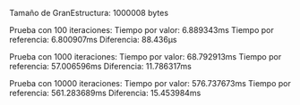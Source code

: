 Tamaño de GranEstructura: 1000008 bytes

Prueba con 100 iteraciones:
  Tiempo por valor: 6.889343ms
  Tiempo por referencia: 6.800907ms
  Diferencia: 88.436µs

Prueba con 1000 iteraciones:
  Tiempo por valor: 68.792913ms
  Tiempo por referencia: 57.006596ms
  Diferencia: 11.786317ms

Prueba con 10000 iteraciones:
  Tiempo por valor: 576.737673ms
  Tiempo por referencia: 561.283689ms
  Diferencia: 15.453984ms
